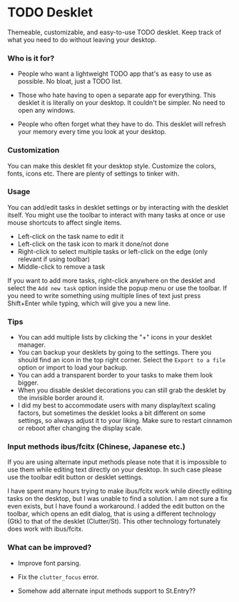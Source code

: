 # TODO Desklet

Themeable, customizable, and easy-to-use TODO desklet. Keep track of what you need to do without leaving your desktop.

### Who is it for?

* People who want a lightweight TODO app that's as easy to use as possible. No bloat, just a TODO list.

* Those who hate having to open a separate app for everything. This desklet it is literally on your desktop. It couldn't be simpler. No need to open any windows.

* People who often forget what they have to do. This desklet will refresh your memory every time you look at your desktop.


### Customization

You can make this desklet fit your desktop style. Customize the colors, fonts, icons etc. There are plenty of settings to tinker with.


### Usage

You can add/edit tasks in desklet settings or by interacting with the desklet itself. You might use the toolbar to interact with many tasks at once or use mouse shortcuts to affect single items.

- Left-click on the task name to edit it
- Left-click on the task icon to mark it done/not done
- Right-click to select multiple tasks or left-click on the edge (only relevant if using toolbar)
- Middle-click to remove a task 

If you want to add more tasks, right-click anywhere on the desklet and select the `Add new task` option inside the popup menu or use the toolbar. If you need to write something using multiple lines of text just press Shift+Enter while typing, which will give you a new line. 


### Tips

- You can add multiple lists by clicking the "+" icons in your desklet manager.
- You can backup your desklets by going to the settings. There you should find an icon in the top right corner. Select the `Export to a file` option or import to load your backup.
- You can add a transparent border to your tasks to make them look bigger.
- When you disable desklet decorations you can still grab the desklet by the invisible border around it.
- I did my best to accommodate users with many display/text scaling factors, but sometimes the desklet looks a bit different on some settings, so always adjust it to your liking. Make sure to restart cinnamon or reboot after changing the display scale. 


### Input methods ibus/fcitx (Chinese, Japanese etc.)

If you are using alternate input methods please note that it is impossible to use them while editing text directly on your desktop. In such case please use the toolbar edit button or desklet settings.

I have spent many hours trying to make ibus/fcitx work while directly editing tasks on the desktop, but I was unable to find a solution. I am not sure a fix even exists, but I have found a workaround. I added the edit button on the toolbar, which opens an edit dialog, that is using a different technology (Gtk) to that of the desklet (Clutter/St). This other technology fortunately does work with ibus/fcitx. 


### What can be improved?

* Improve font parsing.

* Fix the `clutter_focus` error.

* Somehow add alternate input methods support to St.Entry??

